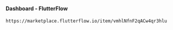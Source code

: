 
#### Dashboard - FlutterFlow
``` clone
https://marketplace.flutterflow.io/item/vmhlNfnF2qACw4qr3hlu
```

